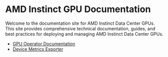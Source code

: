 # AMD Instinct GPU Documentation

Welcome to the documentation site for AMD Instinct Data Center GPUs. This site provides comprehensive technical documentation, guides, and best practices for deploying and managing AMD Instinct Data Center GPUs.

- [GPU Operator Documentation](https://dcgpu.docs.amd.com/projects/gpu-operator/en/latest/)
- [Device Metrics Exporter](https://dcgpu.docs.amd.com/projects/device-metrics-exporter/en/latest/)
